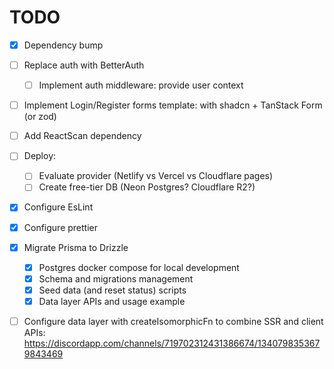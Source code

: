 # TODO

- [x] Dependency bump
- [ ] Replace auth with BetterAuth
  - [ ] Implement auth middleware: provide user context
- [ ] Implement Login/Register forms template: with shadcn + TanStack Form (or zod)
- [ ] Add ReactScan dependency
- [ ] Deploy:

  - [ ] Evaluate provider (Netlify vs Vercel vs Cloudflare pages)
  - [ ] Create free-tier DB (Neon Postgres? Cloudflare R2?)

- [x] Configure EsLint
- [x] Configure prettier
- [x] Migrate Prisma to Drizzle
  - [x] Postgres docker compose for local development
  - [x] Schema and migrations management
  - [x] Seed data (and reset status) scripts
  - [x] Data layer APIs and usage example
- [ ] Configure data layer with createIsomorphicFn to combine SSR and client APIs: https://discordapp.com/channels/719702312431386674/1340798353679843469
